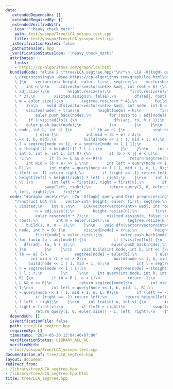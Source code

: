 ```yaml
---
data:
  _extendedDependsOn: []
  _extendedRequiredBy: []
  _extendedVerifiedWith:
  - icon: ':heavy_check_mark:'
    path: test/yosupo/Tree/LCA_yosupo.test.cpp
    title: test/yosupo/Tree/LCA_yosupo.test.cpp
  _isVerificationFailed: false
  _pathExtension: hpp
  _verificationStatusIcon: ':heavy_check_mark:'
  attributes:
    links:
    - https://cp-algorithms.com/graph/lca.html
  bundledCode: "#line 2 \"tree/LCA_segtree.hpp\"\n/*\n  LCA -O(logN) query and O(n)\
    \ preprocessing\n  @see https://cp-algorithms.com/graph/lca.html\n*/\nstruct LCA\
    \ {\n    vector<int> height, euler, first, segtree;\n    vector<bool> visited;\n\
    \    int n;\n\n    LCA(vector<vector<int>> &adj, int root = 0) {\n        n =\
    \ adj.size();\n        height.resize(n);\n        first.resize(n);\n        euler.reserve(n\
    \ * 2);\n        visited.assign(n, false);\n        dfs(adj, root);\n        int\
    \ m = euler.size();\n        segtree.resize(m * 4);\n        build(1, 0, m - 1);\n\
    \    }\n\n    void dfs(vector<vector<int>> &adj, int node, int h = 0) {\n    \
    \    visited[node] = true;\n        height[node] = h;\n        first[node] = euler.size();\n\
    \        euler.push_back(node);\n        for (auto to : adj[node]) {\n       \
    \     if (!visited[to]) {\n                dfs(adj, to, h + 1);\n            \
    \    euler.push_back(node);\n            }\n        }\n    }\n\n    void build(int\
    \ node, int b, int e) {\n        if (b == e) {\n            segtree[node] = euler[b];\n\
    \        } else {\n            int mid = (b + e) / 2;\n            build(node\
    \ << 1, b, mid);\n            build(node << 1 | 1, mid + 1, e);\n            int\
    \ l = segtree[node << 1], r = segtree[node << 1 | 1];\n            segtree[node]\
    \ = (height[l] < height[r]) ? l : r;\n        }\n    }\n\n    int query(int node,\
    \ int b, int e, int L, int R) {\n        if (b > R || e < L)\n            return\
    \ -1;\n        if (b >= L && e <= R)\n            return segtree[node];\n    \
    \    int mid = (b + e) >> 1;\n\n        int left = query(node << 1, b, mid, L,\
    \ R);\n        int right = query(node << 1 | 1, mid + 1, e, L, R);\n        if\
    \ (left == -1) return right;\n        if (right == -1) return left;\n        return\
    \ height[left] < height[right] ? left : right;\n    }\n\n    int lca(int u, int\
    \ v) {\n        int left = first[u], right = first[v];\n        if (left > right)\n\
    \            swap(left, right);\n        return query(1, 0, euler.size() - 1,\
    \ left, right);\n    }\n};\n"
  code: "#pragma once\n/*\n  LCA -O(logN) query and O(n) preprocessing\n  @see https://cp-algorithms.com/graph/lca.html\n\
    */\nstruct LCA {\n    vector<int> height, euler, first, segtree;\n    vector<bool>\
    \ visited;\n    int n;\n\n    LCA(vector<vector<int>> &adj, int root = 0) {\n\
    \        n = adj.size();\n        height.resize(n);\n        first.resize(n);\n\
    \        euler.reserve(n * 2);\n        visited.assign(n, false);\n        dfs(adj,\
    \ root);\n        int m = euler.size();\n        segtree.resize(m * 4);\n    \
    \    build(1, 0, m - 1);\n    }\n\n    void dfs(vector<vector<int>> &adj, int\
    \ node, int h = 0) {\n        visited[node] = true;\n        height[node] = h;\n\
    \        first[node] = euler.size();\n        euler.push_back(node);\n       \
    \ for (auto to : adj[node]) {\n            if (!visited[to]) {\n             \
    \   dfs(adj, to, h + 1);\n                euler.push_back(node);\n           \
    \ }\n        }\n    }\n\n    void build(int node, int b, int e) {\n        if\
    \ (b == e) {\n            segtree[node] = euler[b];\n        } else {\n      \
    \      int mid = (b + e) / 2;\n            build(node << 1, b, mid);\n       \
    \     build(node << 1 | 1, mid + 1, e);\n            int l = segtree[node << 1],\
    \ r = segtree[node << 1 | 1];\n            segtree[node] = (height[l] < height[r])\
    \ ? l : r;\n        }\n    }\n\n    int query(int node, int b, int e, int L, int\
    \ R) {\n        if (b > R || e < L)\n            return -1;\n        if (b >=\
    \ L && e <= R)\n            return segtree[node];\n        int mid = (b + e) >>\
    \ 1;\n\n        int left = query(node << 1, b, mid, L, R);\n        int right\
    \ = query(node << 1 | 1, mid + 1, e, L, R);\n        if (left == -1) return right;\n\
    \        if (right == -1) return left;\n        return height[left] < height[right]\
    \ ? left : right;\n    }\n\n    int lca(int u, int v) {\n        int left = first[u],\
    \ right = first[v];\n        if (left > right)\n            swap(left, right);\n\
    \        return query(1, 0, euler.size() - 1, left, right);\n    }\n};\n"
  dependsOn: []
  isVerificationFile: false
  path: tree/LCA_segtree.hpp
  requiredBy: []
  timestamp: '2024-05-20 13:04:46+07:00'
  verificationStatus: LIBRARY_ALL_AC
  verifiedWith:
  - test/yosupo/Tree/LCA_yosupo.test.cpp
documentation_of: tree/LCA_segtree.hpp
layout: document
redirect_from:
- /library/tree/LCA_segtree.hpp
- /library/tree/LCA_segtree.hpp.html
title: tree/LCA_segtree.hpp
---
```

